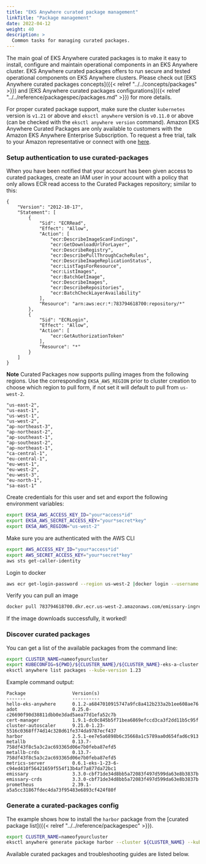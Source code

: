 ```yaml
---
title: "EKS Anywhere curated package management"
linkTitle: "Package management"
date: 2022-04-12
weight: 40
description: >
  Common tasks for managing curated packages.
---
```


The main goal of EKS Anywhere curated packages is to make it easy to install, configure and maintain operational components in an EKS Anywhere cluster. EKS Anywhere curated packages offers to run secure and tested operational components on EKS Anywhere clusters. Please check out [EKS Anywhere curated packages concepts]({{< relref "../../concepts/packages" >}}) and [EKS Anywhere curated packages configurations]({{< relref "../../reference/packagespec/packages.md" >}}) for more details.

For proper curated package support, make sure the cluster `kubernetes` version is `v1.21` or above and `eksctl anywhere` version is `v0.11.0` or above (can be checked with the `eksctl anywhere version` command). Amazon EKS Anywhere Curated Packages are only available to customers with the Amazon EKS Anywhere Enterprise Subscription. To request a free trial, talk to your Amazon representative or connect with one [here](https://aws.amazon.com/contact-us/sales-support-eks/).

### Setup authentication to use curated-packages

When you have been notified that your account has been given access to curated packages, create an IAM user in your account with a policy that only allows ECR read access to the Curated Packages repository; similar to this:

```
{
    "Version": "2012-10-17",
    "Statement": [
        {
            "Sid": "ECRRead",
            "Effect": "Allow",
            "Action": [
                "ecr:DescribeImageScanFindings",
                "ecr:GetDownloadUrlForLayer",
                "ecr:DescribeRegistry",
                "ecr:DescribePullThroughCacheRules",
                "ecr:DescribeImageReplicationStatus",
                "ecr:ListTagsForResource",
                "ecr:ListImages",
                "ecr:BatchGetImage",
                "ecr:DescribeImages",
                "ecr:DescribeRepositories",
                "ecr:BatchCheckLayerAvailability"
            ],
            "Resource": "arn:aws:ecr:*:783794618700:repository/*"
        },
        {
            "Sid": "ECRLogin",
            "Effect": "Allow",
            "Action": [
                "ecr:GetAuthorizationToken"
            ],
            "Resource": "*"
        }
    ]
}
```

**Note** Curated Packages now supports pulling images from the following regions. Use the corresponding `EKSA_AWS_REGION` prior to cluster creation to choose which region to pull form, if not set it will default to pull from `us-west-2`.
```
"us-east-2",
"us-east-1",
"us-west-1",
"us-west-2",
"ap-northeast-3",
"ap-northeast-2",
"ap-southeast-1",
"ap-southeast-2",
"ap-northeast-1",
"ca-central-1",
"eu-central-1",
"eu-west-1",
"eu-west-2",
"eu-west-3",
"eu-north-1",
"sa-east-1"
```


Create credentials for this user and set and export the following environment variables:
```bash
export EKSA_AWS_ACCESS_KEY_ID="your*access*id"
export EKSA_AWS_SECRET_ACCESS_KEY="your*secret*key"
export EKSA_AWS_REGION="us-west-2"
```
Make sure you are authenticated with the AWS CLI

```bash
export AWS_ACCESS_KEY_ID="your*access*id"
export AWS_SECRET_ACCESS_KEY="your*secret*key"
aws sts get-caller-identity
```

Login to docker

```bash
aws ecr get-login-password --region us-west-2 |docker login --username AWS --password-stdin 783794618700.dkr.ecr.us-west-2.amazonaws.com
```

Verify you can pull an image
```bash
docker pull 783794618700.dkr.ecr.us-west-2.amazonaws.com/emissary-ingress/emissary:v3.0.0-9ded128b4606165b41aca52271abe7fa44fa7109
```
If the image downloads successfully, it worked!

### Discover curated packages

You can get a list of the available packages from the command line:

```bash
export CLUSTER_NAME=nameofyourcluster
export KUBECONFIG=${PWD}/${CLUSTER_NAME}/${CLUSTER_NAME}-eks-a-cluster.kubeconfig
eksctl anywhere list packages --kube-version 1.23
```

Example command output:
```
Package                 Version(s)
-------                 ----------
hello-eks-anywhere      0.1.2-a6847010915747a9fc8a412b233a2b1ee608ae76
adot                    0.25.0-c26690f90d38811dbb0e3dad5aea77d1efa52c7b
cert-manager            1.9.1-dc0c845b5f71bea6869efccd3ca3f2dd11b5c95f
cluster-autoscaler      9.21.0-1.23-5516c0368ff74d14c328d61fe374da9787ecf437
harbor                  2.5.1-ee7e5a6898b6c35668a1c5789aa0d654fad6c913
metallb                 0.13.7-758df43f8c5a3c2ac693365d06e7b0feba87efd5
metallb-crds            0.13.7-758df43f8c5a3c2ac693365d06e7b0feba87efd5
metrics-server          0.6.1-eks-1-23-6-c94ed410f56421659f554f13b4af7a877da72bc1
emissary                3.3.0-cbf71de34d8bb5a72083f497d599da63e8b3837b
emissary-crds           3.3.0-cbf71de34d8bb5a72083f497d599da63e8b3837b
prometheus              2.39.1-a5a5cc31867fdec4da73f95483e6893cf424f80f
```

### Generate a curated-packages config

The example shows how to install the `harbor` package from the [curated package list]({{< relref "../../reference/packagespec" >}}).
```bash
export CLUSTER_NAME=nameofyourcluster
eksctl anywhere generate package harbor --cluster ${CLUSTER_NAME} --kube-version 1.23 > packages.yaml
```

Available curated packages and troubleshooting guides are listed below.
